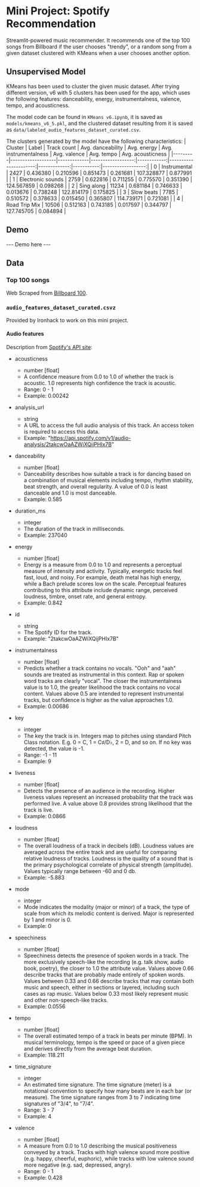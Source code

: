 # Mini Project: Spotify Recommendation

Streamlit-powered music recommender. It recommends one of the top 100 songs from Billboard if the user chooses "trendy", or a random song from a given dataset clustered with KMeans when a user chooses another option.

## Unsupervised Model
KMeans has been used to cluster the given music dataset. After trying different version, v6 with 5 clusters has been used for the app, which uses the following features: danceability, energy, instrumentalness, valence, tempo, and acousticness.

The model code can be found in `KMeans v6.ipynb`, it is saved as `models/kmeans_v6_5.pkl`, and the clustered dataset resulting from it is saved as `data/labeled_audio_features_dataset_curated.csv`.

The clusters generated by the model have the following characteristics:
| Cluster | Label             | Track count | Avg. danceability | Avg. energy | Avg. instrumentalness | Avg. valence | Avg. tempo | Avg. acousticness |
|---------|-------------------|-------------|------------------:|------------:|----------------------:|-------------:|-----------:|------------------:|
| 0       |    Instrumental   |     2427    |          0.436380 |    0.210596 |              0.851473 |     0.261681 | 107.328877 |          0.877991 |
| 1       | Electronic sounds |     2759    |          0.622816 |    0.711255 |              0.775570 |     0.351390 | 124.567859 |          0.098268 |
| 2       |     Sing along    |    11234    |          0.681184 |    0.746633 |              0.013676 |     0.738248 | 122.814179 |          0.175825 |
| 3       | Slow beats        | 7785        |          0.510572 |    0.378633 |              0.015450 |     0.365807 | 114.739171 |          0.721081 |
| 4       | Road Trip Mix         | 10506       |          0.512163 |    0.743185 |              0.017597 |     0.344797 | 127.745705 |          0.084894 |

## Demo

--- Demo here ---

## Data

### Top 100 songs
Web Scraped from [Billboard 100](https://www.billboard.com/charts/hot-100/).

### `audio_features_dataset_curated.csvz`
Provided by Ironhack to work on this mini project.

#### Audio features
Description from [Spotify's API site](https://developer.spotify.com/documentation/web-api/reference/get-audio-features):

- acousticness
  - number [float]
  - A confidence measure from 0.0 to 1.0 of whether the track is acoustic. 1.0 represents high confidence the track is acoustic.
  - Range: 0 - 1
  - Example: 0.00242

- analysis_url
  - string
  - A URL to access the full audio analysis of this track. An access token is required to access this data.
  - Example: "https://api.spotify.com/v1/audio-analysis/2takcwOaAZWiXQijPHIx7B"

- danceability
  - number [float]
  - Danceability describes how suitable a track is for dancing based on a combination of musical elements including tempo, rhythm stability, beat strength, and overall regularity. A value of 0.0 is least danceable and 1.0 is most danceable.
  - Example: 0.585

- duration_ms
  - integer
  - The duration of the track in milliseconds.
  - Example: 237040

- energy
  - number [float]
  - Energy is a measure from 0.0 to 1.0 and represents a perceptual measure of intensity and activity. Typically, energetic tracks feel fast, loud, and noisy. For example, death metal has high energy, while a Bach prelude scores low on the scale. Perceptual features contributing to this attribute include dynamic range, perceived loudness, timbre, onset rate, and general entropy.
  - Example: 0.842

- id
  - string
  - The Spotify ID for the track.
  - Example: "2takcwOaAZWiXQijPHIx7B"

- instrumentalness
  - number [float]
  - Predicts whether a track contains no vocals. "Ooh" and "aah" sounds are treated as instrumental in this context. Rap or spoken word tracks are clearly "vocal". The closer the instrumentalness value is to 1.0, the greater likelihood the track contains no vocal content. Values above 0.5 are intended to represent instrumental tracks, but confidence is higher as the value approaches 1.0.
  - Example: 0.00686

- key
  - integer
  - The key the track is in. Integers map to pitches using standard Pitch Class notation. E.g. 0 = C, 1 = C♯/D♭, 2 = D, and so on. If no key was detected, the value is -1.
  - Range: -1 - 11
  - Example: 9

- liveness
  - number [float]
  - Detects the presence of an audience in the recording. Higher liveness values represent an increased probability that the track was performed live. A value above 0.8 provides strong likelihood that the track is live.
  - Example: 0.0866

- loudness
  - number [float]
  - The overall loudness of a track in decibels (dB). Loudness values are averaged across the entire track and are useful for comparing relative loudness of tracks. Loudness is the quality of a sound that is the primary psychological correlate of physical strength (amplitude). Values typically range between -60 and 0 db.
  - Example: -5.883

- mode
  - integer
  - Mode indicates the modality (major or minor) of a track, the type of scale from which its melodic content is derived. Major is represented by 1 and minor is 0.
  - Example: 0

- speechiness
  - number [float]
  - Speechiness detects the presence of spoken words in a track. The more exclusively speech-like the recording (e.g. talk show, audio book, poetry), the closer to 1.0 the attribute value. Values above 0.66 describe tracks that are probably made entirely of spoken words. Values between 0.33 and 0.66 describe tracks that may contain both music and speech, either in sections or layered, including such cases as rap music. Values below 0.33 most likely represent music and other non-speech-like tracks.
  - Example: 0.0556

- tempo
  - number [float]
  - The overall estimated tempo of a track in beats per minute (BPM). In musical terminology, tempo is the speed or pace of a given piece and derives directly from the average beat duration.
  - Example: 118.211

- time_signature
  - integer
  - An estimated time signature. The time signature (meter) is a notational convention to specify how many beats are in each bar (or measure). The time signature ranges from 3 to 7 indicating time signatures of "3/4", to "7/4".
  - Range: 3 - 7
  - Example: 4

- valence
  - number [float]
  - A measure from 0.0 to 1.0 describing the musical positiveness conveyed by a track. Tracks with high valence sound more positive (e.g. happy, cheerful, euphoric), while tracks with low valence sound more negative (e.g. sad, depressed, angry).
  - Range: 0 - 1
  - Example: 0.428